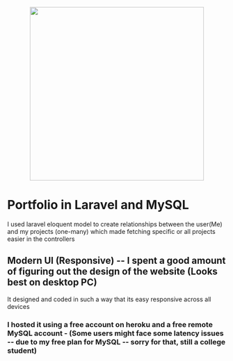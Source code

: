 <p align="center"><a href="https://laravel.com" target="_blank"><img src="https://raw.githubusercontent.com/laravel/art/master/logo-lockup/5%20SVG/2%20CMYK/1%20Full%20Color/laravel-logolockup-cmyk-red.svg" width="400"></a></p>

<h1>Portfolio in Laravel and MySQL</h1>
I used laravel eloquent model to create relationships between the user(Me) and my projects (one-many) which made fetching specific or all projects easier in the controllers

## Modern UI (Responsive) -- I spent a good amount of figuring out the design of the website (Looks best on desktop PC)
It designed and coded in such a way that its easy responsive across all devices

### I hosted it using a free account on heroku and a free remote MySQL account - (Some users might face some latency issues -- due to my free plan for MySQL -- sorry for that, still a college student)
